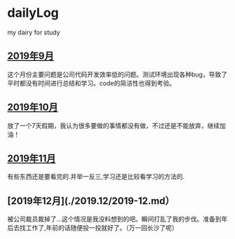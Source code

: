 # dailyLog

my dairy for study

## [2019年9月](./2019.09/2019-09.md)

这个月份主要问题是公司代码开发效率低的问题。测试环境出现各种bug，导致了平时都没有时间进行总结和学习。code的简洁性也得到考验。

## [2019年10月](./2019.10/2019-10.md)

放了一个7天假期，我认为很多要做的事情都没有做，不过还是不能放弃，继续加油！

## [2019年11月](./2019.11/2019-11.md)

有些东西还是要看完的.并举一反三,学习还是比较看学习的方法的.

## [2019年12月](./2019.12/2019-12.md）

被公司裁员裁掉了...这个情况是我没料想到的吧。瞬间打乱了我的步伐。准备到年后去找工作了,年前的话随便投一投就好了。（万一回长沙了呢）

